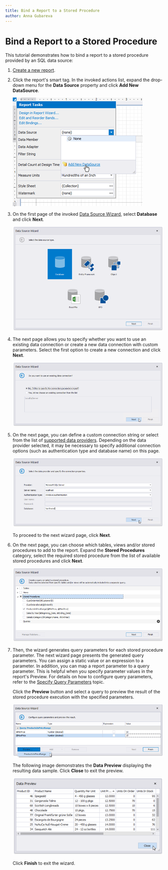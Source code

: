 ```yaml
---
title: Bind a Report to a Stored Procedure
author: Anna Gubareva
---
```

# Bind a Report to a Stored Procedure

This tutorial demonstrates how to bind a report to a stored procedure provided by an SQL data source:

1. [Create a new report](../add-new-reports.md).
2. Click the report's smart tag. In the invoked actions list, expand the drop-down menu for the **Data Source** property and click **Add New DataSource**.
	
	![](../../../../images/eurd-win-report-smart-tag-add-new-data-source.png)
	
3. On the first page of the invoked [Data Source Wizard](../report-designer-tools/data-source-wizard.md), select **Database** and click **Next**.
	
	![](../../../../images/eurd-win-data-source-wizard.png)

4. The next page allows you to specify whether you want to use an existing data connection or create a new data connection with custom parameters. Select the first option to create a new connection and click **Next**.
	
	![](../../../../images/eurd-win-data-source-wizard-select-new-connection.png)

5. On the next page, you can define a custom connection string or select from the list of [supported data providers](..\report-designer-tools\data-source-wizard\connect-to-a-database\specify-a-connection-string.md). Depending on the data provider selected, it may be necessary to specify additional connection options (such as authentication type and database name) on this page.
	
	![](../../../../images/eurd-win-data-source-wizard-connection-settings.png)
	
	To proceed to the next wizard page, click **Next**.
6. On the next page, you can choose which tables, views and/or stored procedures to add to the report. Expand the **Stored Procedures** category, select the required stored procedure from the list of available stored procedures and click **Next**.
	
	![](../../../../images/eurd-win-data-source-wizard-select-stored-procedure.png)
7. Then, the wizard generates query parameters for each stored procedure parameter. The next wizard page presents the generated query parameters. You can assign a static value or an expression to a parameter. In addition, you can map a report parameter to a query parameter. This is helpful when you specify parameter values in the report's Preview. For details on how to configure query parameters, refer to the [Specify Query Parameters](specify-query-parameters.md) topic.
	
	Click the **Preview** button and select a query to preview the result of the stored procedure execution with the specified parameters.
	
	![](../../../../images/eurd-win-data-source-wizard-stored-procedure-parameters.png)
	
	The following image demonstrates the **Data Preview** displaying the resulting data sample. Click **Close** to exit the preview.
	
	![](../../../../images/eurd-win-data-source-wizard-stored-procedure-preview.png)
	
	Click **Finish** to exit the wizard.